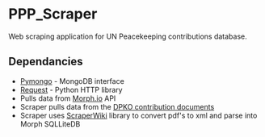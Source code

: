 PPP_Scraper
===========

Web scraping application for UN Peacekeeping contributions database.

Dependancies
------------
*	[Pymongo](http://api.mongodb.org/python/current/ "Pymongo") - MongoDB interface
*	[Request](http://docs.python-requests.org/en/latest/ "Requests") - Python HTTP library
*	Pulls data from [Morph.io](https://morph.io/ "Morph.io") API
*	Scraper pulls data from the [DPKO contribution documents](http://api.mongodb.org/python/current/ "DPKO")
*	Scraper uses [ScraperWiki](https://blog.scraperwiki.com/ "ScraperWiki") library to convert pdf's to xml and parse into Morph SQLLiteDB
